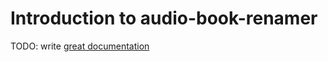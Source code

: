 # Introduction to audio-book-renamer

TODO: write [great documentation](http://jacobian.org/writing/what-to-write/)
